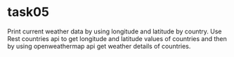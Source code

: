 # task05


Print current weather data by using longitude and latitude by country. Use Rest countries api to get longitude and latitude values of countries and then by using openweathermap api get weather details of countries.

